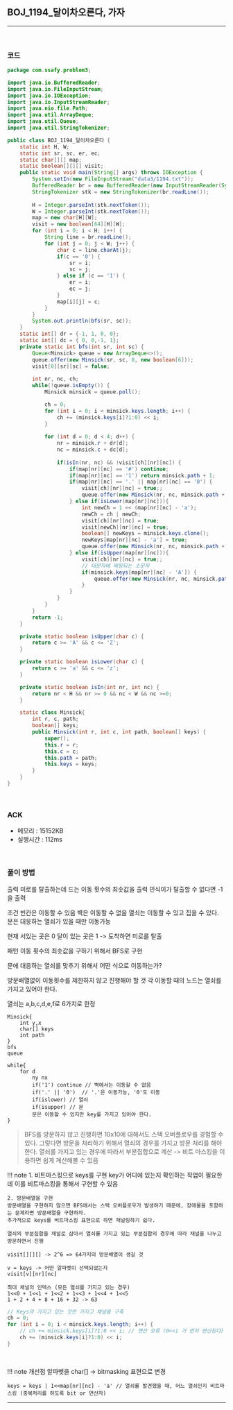 ## BOJ_1194_달이차오른다, 가자

---

<br />

### 코드

```java
package com.ssafy.problem3;

import java.io.BufferedReader;
import java.io.FileInputStream;
import java.io.IOException;
import java.io.InputStreamReader;
import java.nio.file.Path;
import java.util.ArrayDeque;
import java.util.Queue;
import java.util.StringTokenizer;

public class BOJ_1194_달이차오른다 {
	static int H, W;
	static int sr, sc, er, ec;
	static char[][] map; 
	static boolean[][][] visit;
	public static void main(String[] args) throws IOException {
		System.setIn(new FileInputStream("data3/1194.txt"));
		BufferedReader br = new BufferedReader(new InputStreamReader(System.in));
		StringTokenizer stk = new StringTokenizer(br.readLine());
		
		H = Integer.parseInt(stk.nextToken());
		W = Integer.parseInt(stk.nextToken());
		map = new char[H][W];
		visit = new boolean[64][H][W];
		for (int i = 0; i < H; i++) {
			String line = br.readLine();
			for (int j = 0; j < W; j++) {
				char c = line.charAt(j);
				if(c == '0') {
					sr = i;
					sc = j;
				} else if (c == '1') {
					er = i;
					ec = j;
				}
				map[i][j] = c; 
			}
		}
		System.out.println(bfs(sr, sc));			
	}
	static int[] dr = {-1, 1, 0, 0};
	static int[] dc = { 0, 0,-1, 1};
	private static int bfs(int sr, int sc) {
		Queue<Minsick> queue = new ArrayDeque<>();
		queue.offer(new Minsick(sr, sc, 0, new boolean[6]));
		visit[0][sr][sc] = false; 
		
		int nr, nc, ch;
		while(!queue.isEmpty()) {
			Minsick minsick = queue.poll();

			ch = 0;
			for (int i = 0; i < minsick.keys.length; i++) {
				ch += (minsick.keys[i]?1:0) << i;
			}
			
			for (int d = 0; d < 4; d++) {
				nr = minsick.r + dr[d];
				nc = minsick.c + dc[d];
				
				if(isIn(nr, nc) && !visit[ch][nr][nc]) {
					if(map[nr][nc] == '#') continue;
					if(map[nr][nc] == '1') return minsick.path + 1;
					if(map[nr][nc] == '.' || map[nr][nc] == '0') {
						visit[ch][nr][nc] = true;;
						queue.offer(new Minsick(nr, nc, minsick.path + 1, minsick.keys));
					} else if(isLower(map[nr][nc])){
						int newCh = 1 << (map[nr][nc] - 'a');
						newCh = ch | newCh;
						visit[ch][nr][nc] = true;
						visit[newCh][nr][nc] = true;
						boolean[] newKeys = minsick.keys.clone();
						newKeys[map[nr][nc] - 'a'] = true;
						queue.offer(new Minsick(nr, nc, minsick.path + 1, newKeys));
					} else if(isUpper(map[nr][nc])){
						visit[ch][nr][nc] = true;;
						// 대문자에 매핑되는 소문자
						if(minsick.keys[map[nr][nc] - 'A']) {
							queue.offer(new Minsick(nr, nc, minsick.path + 1, minsick.keys));
						}
					}
				}
			}
		}
		return -1;
	}

	private static boolean isUpper(char c) {
		return c >= 'A' && c <= 'Z';
	}

	private static boolean isLower(char c) {
		return c >= 'a' && c <= 'z';
	}

	private static boolean isIn(int nr, int nc) {
		return nr < H && nr >= 0 && nc < W && nc >=0;
	}

	static class Minsick{
		int r, c, path;
		boolean[] keys;
		public Minsick(int r, int c, int path, boolean[] keys) {
			super();
			this.r = r;
			this.c = c;
			this.path = path;
			this.keys = keys;
		}
	}
}

```

<br />


### ACK

- 메모리 : 15152KB
- 실행시간 : 112ms

<br />

### 풀이 방법
출력
미로를 탈출하는데 드는 이동 횟수의 최솟값을 출력
민식이가 탈출할 수 없다면 -1을 출력

조건
빈칸은 이동할 수 있음
벽은 이동할 수 없음
열쇠는 이동할 수 있고 집을 수 있다.
문은 대응하는 열쇠가 있을 때만 이동가능

현재 서있는 곳은 0
달이 있는 곳은 1 -> 도착하면 미로를 탈출

패턴
이동 횟수의 최솟값을 구하기 위해서 BFS로 구현

문에 대응하는 열쇠를 맞추기 위해서 어떤 식으로 이동하는가?

방문배열없이 이동횟수를 제한하지 않고 진행해야 할 것
각 이동할 때의 노드는 열쇠를 가지고 있어야 한다. 

열쇠는 a,b,c,d,e,f로 6가지로 한정

```
Minsick{
    int y,x
    char[] keys
    int path
}
bfs
queue

while{
    for d
        ny nx 
        if('1') continue // 벽에서는 이동할 수 없음
        if('.' || '0')  // '.'은 이동가능, '0'도 이동
        if(islower) // 열쇠
        if(isupper) // 문   
        문은 이동할 수 있지만 key를 가지고 있어야 한다. 
}
```

> BFS를 방문하지 않고 진행하면 10x10에 대해서도 스택 오버플로우를 경험할 수 있다.
> 그렇다면 방문을 처리하기 위해서 열쇠의 경우를 가지고 방문 처리를 해야 한다. 열쇠를 가지고 있는 경우에 따라서 부분집합으로 계산 -> 비트 마스킹을 이용하면 쉽게 계산해볼 수 있음

!!! note
    1. 비트마스킹으로 keys를 구현
    key가 어디에 있는지 확인하는 작업이 필요한데 이를 비트마스킹을 통해서 구현할 수 있음

    2. 방문배열을 구현
    방문배열을 구현하지 않으면 BFS에서는 스택 오버플로우가 발생하기 때문에, 장애물을 포함하는 문제라면 방문배열을 구현하자.
    추가적으로 keys를 비트마스킹 표현으로 하면 채널링하기 쉽다.

    열쇠의 부분집합을 채널로 삼아서 열쇠를 가지고 있는 부분집합의 경우에 따라 채널을 나누고 방문하면서 진행


```
visit[][][] -> 2^6 => 64가지의 방문배열이 생길 것

v = keys -> 어떤 알파벳이 선택되었는지
visit[v][nr][nc] 

최대 채널의 인덱스 (모든 열쇠를 가지고 있는 경우)
1<<0 + 1<<1 + 1<<2 + 1<<3 + 1<<4 + 1<<5
1 + 2 + 4 + 8 + 16 + 32 -> 63
```

```java
// Keys의 가지고 있는 것만 가지고 채널을 구축
ch = 0;
for (int i = 0; i < minsick.keys.length; i++) {
    // ch += minsick.keys[i]?1:0 << i; // 연산 오류 (0<<i 가 먼저 연산된다)
    ch += (minsick.keys[i]?1:0) << i; 
}

```
<br />

<!--추가 내용 있다면 더 적어주시면 됩니다-->
!!! note
    개선점
    알파벳을 char[] -> bitmasking 표현으로 변경

    keys = keys | 1<<map[nr][nc] - 'a' // 열쇠를 발견했을 때, 어느 열쇠인지 비트마스킹 (중복처리를 하도록 bit or 연산자)

    
---
